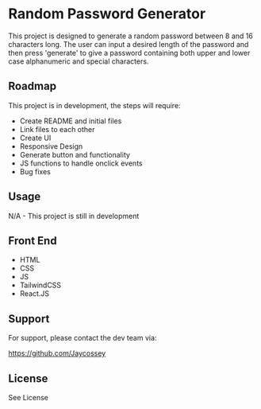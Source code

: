 # Random Password Generator

This project is designed to generate a random password between 8 and 16 characters long. The user can input a desired length of the password and then press 'generate' to give a password containing both upper and lower case alphanumeric and special characters. 

## Roadmap

This project is in development, the steps will require:

- Create README and initial files
- Link files to each other
- Create UI
- Responsive Design
- Generate button and functionality
- JS functions to handle onclick events
- Bug fixes

## Usage

N/A - This project is still in development

## Front End

- HTML 
- CSS
- JS
- TailwindCSS
- React.JS

## Support 

For support, please contact the dev team via:

https://github.com/Jaycossey

## License

See License